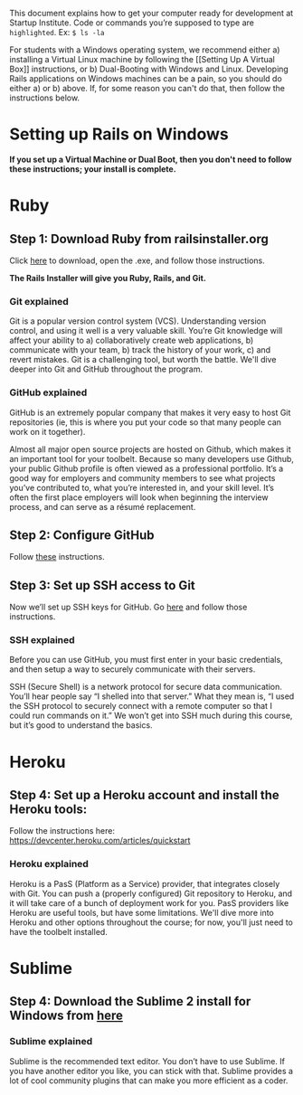 This document explains how to get your computer ready for development at Startup Institute.  Code or commands you’re supposed to type are `highlighted`. Ex: `$ ls -la`

For students with a Windows operating system, we recommend either a) installing a Virtual Linux machine by following the [[Setting Up A Virtual Box]] instructions, or b) Dual-Booting with Windows and Linux.  Developing Rails applications on Windows machines can be a pain, so you should do either a) or b) above.  If, for some reason you can't do that, then follow the instructions below.

# Setting up Rails on Windows
**If you set up a Virtual Machine or Dual Boot, then you don't need to follow these instructions; your install is complete.**

# Ruby
##  Step 1: Download Ruby from railsinstaller.org

Click [here](http://rubyforge.org/frs/download.php/76862/railsinstaller-2.2.1.exe) to download, open the .exe, and follow those instructions.

**The Rails Installer will give you Ruby, Rails, and Git.**

### Git explained
Git is a popular version control system (VCS). Understanding version control, and using it well is a very valuable skill.  You’re Git knowledge will affect your ability to a) collaboratively create web applications, b) communicate with your team, b) track the history of your work, c) and revert mistakes.  Git is a challenging tool, but worth the battle.  We'll dive deeper into Git and GitHub throughout the program.

### GitHub explained
GitHub is an extremely popular company that makes it very easy to host Git repositories (ie, this is where you put your code so that many people can work on it together).

Almost all major open source projects are hosted on Github, which makes it an important tool for your toolbelt.  Because so many developers use Github, your public Github profile is often viewed as a professional portfolio.  It’s a good way for employers and community members to see what projects you’ve contributed to, what you’re interested in, and your skill level.  It’s often the first place employers will look when beginning the interview process, and can serve as a résumé replacement.

## Step 2: Configure GitHub 
Follow [these](https://help.github.com/articles/set-up-git#set-up-git) instructions.

## Step 3: Set up SSH access to Git
Now we’ll set up SSH keys for GitHub.  Go [here](https://help.github.com/articles/generating-ssh-keys#platform-mac) and follow those instructions.

### SSH explained
Before you can use GitHub, you must first enter in your basic credentials, and then setup a way to securely communicate with their servers.  

SSH (Secure Shell) is a network protocol for secure data communication.   You’ll hear people say “I shelled into that server.”  What they mean is, “I used the SSH protocol to securely connect with a remote computer so that I could run commands on it.”  We won’t get into SSH much during this course, but it’s good to understand the basics.

# Heroku
## Step 4: Set up a Heroku account and install the Heroku tools:
Follow the instructions here: https://devcenter.heroku.com/articles/quickstart 

### Heroku explained
Heroku is a PasS (Platform as a Service) provider, that integrates closely with Git.  You can push a (properly configured) Git repository to Heroku, and it will take care of a bunch of deployment work for you.  PasS providers like Heroku are useful tools, but have some limitations.  We'll dive more into Heroku and other options throughout the course; for now, you'll just need to have the toolbelt installed.

# Sublime
## Step 4: Download the Sublime 2 install for Windows from [here](http://www.sublimetext.com/2)

### Sublime explained
Sublime is the recommended text editor.  You don’t have to use Sublime. If you have another editor you like, you can stick with that.  Sublime provides a lot of cool community plugins that can make you more efficient as a coder.